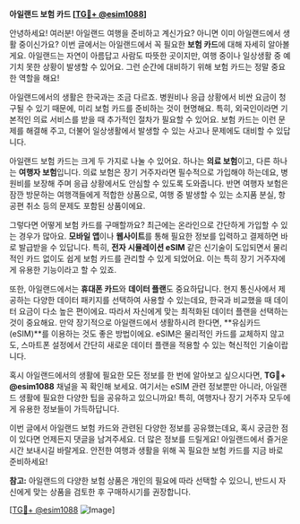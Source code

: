 **아일랜드 보험 카드 [[TG💪+ @esim1088](https://t.me/s/esim1088)]**

안녕하세요! 여러분! 아일랜드 여행을 준비하고 계신가요? 아니면 이미 아일랜드에서 생활 중이신가요? 이번 글에서는 아일랜드에서 꼭 필요한 **보험 카드**에 대해 자세히 알아볼게요. 아일랜드는 자연이 아름답고 사람도 따뜻한 곳이지만, 여행 중이나 일상생활 중 예기치 못한 상황이 발생할 수 있어요. 그런 순간에 대비하기 위해 보험 카드는 정말 중요한 역할을 해요!

아일랜드에서의 생활은 한국과는 조금 다르죠. 병원비나 응급 상황에서 비싼 요금이 청구될 수 있기 때문에, 미리 보험 카드를 준비하는 것이 현명해요. 특히, 외국인이라면 기본적인 의료 서비스를 받을 때 추가적인 절차가 필요할 수 있어요. 보험 카드는 이런 문제를 해결해 주고, 더불어 일상생활에서 발생할 수 있는 사고나 문제에도 대비할 수 있답니다.

아일랜드 보험 카드는 크게 두 가지로 나눌 수 있어요. 하나는 **의료 보험**이고, 다른 하나는 **여행자 보험**입니다. 의료 보험은 장기 거주자라면 필수적으로 가입해야 하는데요, 병원비를 보장해 주며 응급 상황에서도 안심할 수 있도록 도와줍니다. 반면 여행자 보험은 잠깐 방문하는 여행객들에게 적합한 상품으로, 여행 중 발생할 수 있는 소지품 분실, 항공편 취소 등의 문제도 포함된 상품이에요.

그렇다면 어떻게 보험 카드를 구매할까요? 최근에는 온라인으로 간단하게 가입할 수 있는 경우가 많아요. **모바일 앱**이나 **웹사이트**를 통해 필요한 정보를 입력하고 결제하면 바로 발급받을 수 있답니다. 특히, **전자 시뮬레이션 eSIM** 같은 신기술이 도입되면서 물리적인 카드 없이도 쉽게 보험 카드를 관리할 수 있게 되었어요. 이는 특히 장기 거주자에게 유용한 기능이라고 할 수 있죠.

또한, 아일랜드에서는 **휴대폰 카드**와 **데이터 플랜**도 중요하답니다. 현지 통신사에서 제공하는 다양한 데이터 패키지를 선택하여 사용할 수 있는데요, 한국과 비교했을 때 데이터 요금이 다소 높은 편이에요. 따라서 자신에게 맞는 최적화된 데이터 플랜을 선택하는 것이 중요해요. 만약 장기적으로 아일랜드에서 생활하시려 한다면, **유심카드(eSIM)**를 이용하는 것도 좋은 방법이에요. eSIM은 물리적인 카드를 교체하지 않고도, 스마트폰 설정에서 간단히 새로운 데이터 플랜을 적용할 수 있는 혁신적인 기술이랍니다.

혹시 아일랜드에서의 생활에 필요한 모든 정보를 한 번에 알아보고 싶으시다면, **TG💪+ @esim1088** 채널을 꼭 확인해 보세요. 여기서는 eSIM 관련 정보뿐만 아니라, 아일랜드 생활에 필요한 다양한 팁을 공유하고 있으니까요! 특히, 여행자나 장기 거주자 모두에게 유용한 정보들이 가득하답니다.

이번 글에서 아일랜드 보험 카드와 관련된 다양한 정보를 공유했는데요, 혹시 궁금한 점이 있다면 언제든지 댓글을 남겨주세요. 더 많은 정보를 드릴게요! 아일랜드에서 즐거운 시간 보내시길 바랄게요. 안전한 여행과 생활을 위해 꼭 필요한 보험 카드를 지금 바로 준비하세요!

**참고:** 아일랜드의 다양한 보험 상품은 개인의 필요에 따라 선택할 수 있으니, 반드시 자신에게 맞는 상품을 검토한 후 구매하시기를 권장합니다.

[[TG💪+ @esim1088](https://t.me/s/esim1088) ![Image](https://i.postimg.cc/Y0z9fWf4/image.png)]